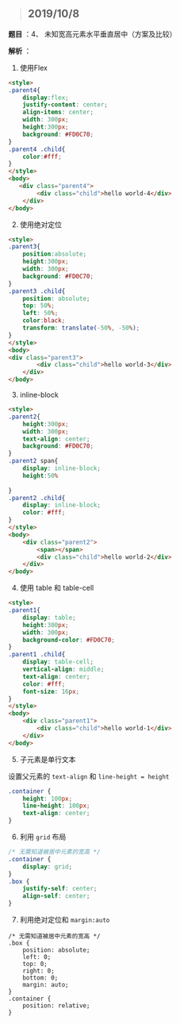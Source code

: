 > ## 2019/10/8

**题目** ：4、 未知宽高元素水平垂直居中（方案及比较）

**解析** ：

1. 使用Flex

```html
<style>
.parent4{
    display:flex;
    justify-content: center;
    align-items: center;
    width: 300px;
    height:300px;
    background: #FD0C70;
}
.parent4 .child{
    color:#fff;
}
</style>
<body>
   <div class="parent4">
        <div class="child">hello world-4</div>
    </div>
</body>
```

2. 使用绝对定位

```html
<style>
.parent3{
    position:absolute;
    height:300px;
    width: 300px;
    background: #FD0C70;
}
.parent3 .child{
    position: absolute;
    top: 50%;
    left: 50%;
    color:black;
    transform: translate(-50%, -50%);
}
</style>
<body>
<div class="parent3">
        <div class="child">hello world-3</div>
    </div>
</body>
```

3. inline-block

```html
<style>
.parent2{
    height:300px;
    width: 300px;
    text-align: center;
    background: #FD0C70;
}
.parent2 span{
    display: inline-block;
    height:50%
  
}
.parent2 .child{
    display: inline-block;
    color: #fff;
}
</style>
<body>
    <div class="parent2">
        <span></span>
        <div class="child">hello world-2</div>
    </div>
</body>
```

4. 使用 table 和 table-cell

```html
<style>
.parent1{
    display: table;
    height:300px;
    width: 300px;
    background-color: #FD0C70;
}
.parent1 .child{
    display: table-cell;
    vertical-align: middle;
    text-align: center;
    color: #fff;
    font-size: 16px;
}
</style>
<body>
    <div class="parent1">
        <div class="child">hello world-1</div>
    </div>
</body>
```



5. 子元素是单行文本

设置父元素的 `text-align` 和 `line-height = height`

```css
.container {
    height: 100px;
    line-height: 100px;
    text-align: center;
}
```



6. 利用 `grid` 布局

```css
/* 无需知道被居中元素的宽高 */
.container {
    display: grid;
}
.box {
    justify-self: center; 
    align-self: center;
}
```



7. 利用绝对定位和 `margin:auto`

```
/* 无需知道被居中元素的宽高 */
.box {
    position: absolute;
    left: 0;
    top: 0;
    right: 0;
    bottom: 0;
    margin: auto;
}
.container {
    position: relative;
}
```